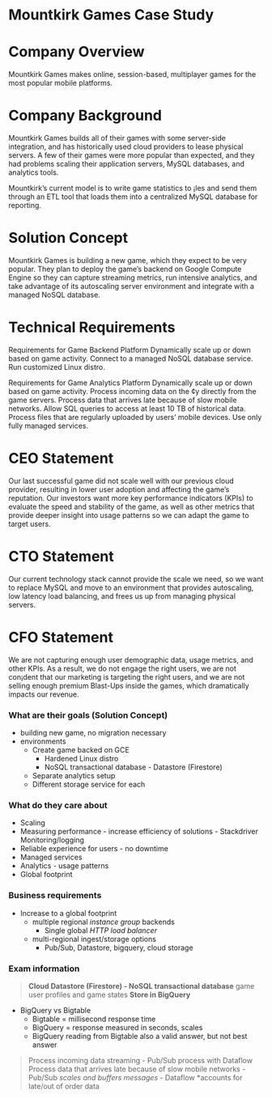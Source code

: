 # Mountkirk Games Case Study

# Company Overview
Mountkirk Games makes online, session-based, multiplayer
games for the most popular mobile platforms.

# Company Background
Mountkirk Games builds all of their games with some
server-side integration, and has historically used cloud
providers to lease physical servers. A few of their games
were more popular than expected, and they had problems
scaling their application servers, MySQL databases, and
analytics tools.

Mountkirk’s current model is to write game statistics to ¡les
and send them through an ETL tool that loads them into a
centralized MySQL database for reporting.

# Solution Concept
Mountkirk Games is building a new game, which they expect
to be very popular. They plan to deploy the game’s backend
on Google Compute Engine so they can capture streaming
metrics, run intensive analytics, and take advantage of its
autoscaling server environment and integrate with a
managed NoSQL database.

# Technical Requirements
Requirements for Game Backend Platform
Dynamically scale up or down based on game activity.
Connect to a managed NoSQL database service.
Run customized Linux distro.

Requirements for Game Analytics Platform
Dynamically scale up or down based on game activity.
Process incoming data on the ¢y directly from the
game servers.
Process data that arrives late because of slow mobile
networks.
Allow SQL queries to access at least 10 TB of
historical data.
Process files that are regularly uploaded by users’
mobile devices.
Use only fully managed services.

# CEO Statement
Our last successful game did not scale well with our
previous cloud provider, resulting in lower user adoption and
affecting the game’s reputation. Our investors want more
key performance indicators (KPIs) to evaluate the speed and
stability of the game, as well as other metrics that provide
deeper insight into usage patterns so we can adapt the
game to target users.

# CTO Statement
Our current technology stack cannot provide the scale we
need, so we want to replace MySQL and move to an
environment that provides autoscaling, low latency load
balancing, and frees us up from managing physical servers.

# CFO Statement
We are not capturing enough user demographic data, usage
metrics, and other KPIs. As a result, we do not engage the
right users, we are not con¡dent that our marketing is
targeting the right users, and we are not selling enough
premium Blast-Ups inside the games, which dramatically
impacts our revenue.


### What are their goals (Solution Concept)
- building new game, no migration necessary
- environments
	- Create game backed on GCE
		- Hardened Linux distro
		- NoSQL transactional database - Datastore (Firestore)
	- Separate analytics setup 
	- Different storage service for each

### What do they care about
- Scaling
- Measuring performance - increase efficiency of solutions - Stackdriver Monitoring/logging
- Reliable experience for users - no downtime
- Managed services
- Analytics - usage patterns
- Global footprint

### Business requirements
- Increase to a global footprint
	- multiple regional *instance group* backends
		- Single global *HTTP load balancer*
	- multi-regional ingest/storage options
		- Pub/Sub, Datastore, bigquery, cloud storage

### Exam information 
> **Cloud Datastore (Firestore) - NoSQL transactional database** game user profiles and game states
> **Store in BigQuery**
- BigQuery vs Bigtable
	- Bigtable = millisecond response time
	- BigQuery = response measured in seconds, scales
	- BigQuery reading from Bigtable also a valid answer, but not best answer

> Process incoming data streaming  - Pub/Sub process with Dataflow
> Process data that arrives late because of slow mobile networks
	- Pub/Sub *scales and buffers messages*
	- Dataflow *accounts for late/out of order data
